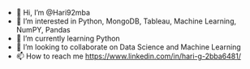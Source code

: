 - 👋 Hi, I’m @Hari92mba
- 👀 I’m interested in Python, MongoDB, Tableau, Machine Learning, NumPY, Pandas
- 🌱 I’m currently learning Python
- 💞️ I’m looking to collaborate on Data Science and Machine Learning
- 📫 How to reach me https://www.linkedin.com/in/hari-g-2bba6481/

<!---
Hari92mba/Hari92mba is a ✨ special ✨ repository because its `README.md` (this file) appears on your GitHub profile.
You can click the Preview link to take a look at your changes.
--->
